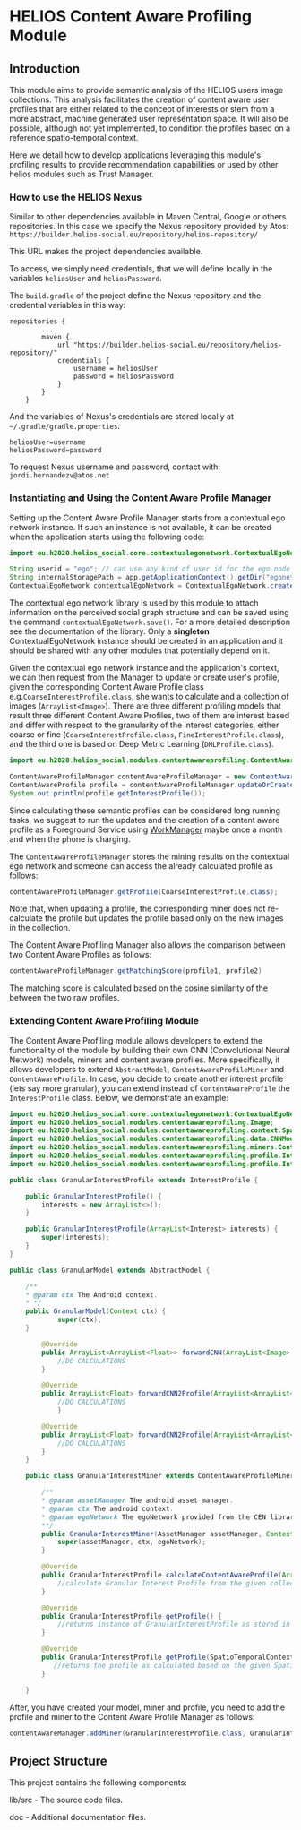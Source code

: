 # HELIOS Content Aware Profiling Module #
## Introduction

This module aims to provide semantic analysis of the HELIOS users image collections. This analysis facilitates the creation of content aware user profiles that are either related to the concept of interests or stem from a more abstract, machine generated user representation space. It will also be possible, although not yet implemented, to condition the profiles based on a reference spatio-temporal context.

Here we detail how to develop applications leveraging this module's profiling results to provide recommendation capabilities or used by other helios modules such as Trust Manager.

### How to use the HELIOS Nexus ###

Similar to other dependencies available in Maven Central, Google or others repositories. In this case we specify the Nexus
repository provided by Atos: `https://builder.helios-social.eu/repository/helios-repository/`

This URL makes the project dependencies available.

To access, we simply need credentials, that we will define locally in the variables `heliosUser` and `heliosPassword`.

The `build.gradle` of the project define the Nexus repository and the credential variables in this way:

```
repositories {
        ...
        maven {
            url "https://builder.helios-social.eu/repository/helios-repository/"
            credentials {
                username = heliosUser
                password = heliosPassword
            }
        }
    }
```

And the variables of Nexus's credentials are stored locally at `~/.gradle/gradle.properties`:

```
heliosUser=username
heliosPassword=password
```

To request Nexus username and password, contact with: `jordi.hernandezv@atos.net`

### Instantiating and Using the Content Aware Profile Manager
Setting up the Content Aware Profile Manager starts from a contextual ego network instance. If such an instance is not available, it can be created when the application starts using the following code:
```java
import eu.h2020.helios_social.core.contextualegonetwork.ContextualEgoNetwork;

String userid = "ego"; // can use any kind of user id for the ego node
String internalStoragePath = app.getApplicationContext().getDir("egonetwork", MODE_PRIVATE); // an internal storage path in Android devices
ContextualEgoNetwork contextualEgoNetwork = ContextualEgoNetwork.createOrLoad(internalStoragePath, userid, null);
```
The contextual ego network library is used by this module to attach information on the perceived
social graph structure and can be saved using the command `contextualEgoNetwork.save()`. For a more detailed description see the documentation of the library. Only a **singleton** ContextualEgoNetwork instance should be created in an application and it should be shared with any other modules that potentially depend on it.

Given the contextual ego network instance and the application's context, we can then request from the Manager to update or create user's profile, given the corresponding Content Aware Profile class e.g.`CoarseInterestProfile.class`, she wants to calculate and a collection of images (`ArrayList<Image>`). There are three different profiling models that result three different Content Aware Profiles, two of them are interest based and differ with respect to the granularity of the interest categories, either coarse or fine (`CoarseInterestProfile.class`, `FineInterestProfile.class`), and the third one is based on Deep Metric Learning (`DMLProfile.class`).

```java
import eu.h2020.helios_social.modules.contentawareprofiling.ContentAwareProfileManager;

ContentAwareProfileManager contentAwareProfileManager = new ContentAwareProfileManager(appContext, egoNetwork);
ContentAwareProfile profile = contentAwareProfileManager.updateOrCreateProfile(CoarseInterestProfile.class, images);
System.out.println(profile.getInterestProfile());
```
Since calculating these semantic profiles can be considered long running tasks, we suggest to run the updates and the creation of a content aware profile as a Foreground Service using [WorkManager](https://developer.android.com/topic/libraries/architecture/workmanager?gclid=CjwKCAjwlID8BRAFEiwAnUoK1QQVgYienkomASAFB5LK6acFv_jhfXK1ulfDTBVE5goIhQhMoLZp_RoCkg0QAvD_BwE&gclsrc=aw.ds) maybe once a month and when the phone is charging.

The `ContentAwareProfileManager` stores the mining results on the contextual ego network and someone can access the already calculated profile as follows:
```java
contentAwareProfileManager.getProfile(CoarseInterestProfile.class);
```

Note that, when updating a profile, the corresponding miner does not re-calculate the profile but updates the profile based only on the new images in the collection.

The Content Aware Profiling Manager also allows the comparison between two Content Aware Profiles as follows:
```java
contentAwareProfileManager.getMatchingScore(profile1, profile2)
```

The matching score is calculated based on the cosine similarity of the between the two raw profiles.

### Extending Content Aware Profiling Module
The Content Aware Profiling module allows developers to extend the functionality of the module by building their own CNN (Convolutional Neural Network) models, miners and content aware profiles. More specifically, it allows developers to extend `AbstractModel`, `ContentAwareProfileMiner` and `ContentAwareProfile`. In case, you decide to create another interest profile (lets say more granular), you can extend instead of `ContentAwareProfile` the `InterestProfile` class. Below, we demonstrate an example:
```java
import eu.h2020.helios_social.core.contextualegonetwork.ContextualEgoNetwork;
import eu.h2020.helios_social.modules.contentawareprofiling.Image;
import eu.h2020.helios_social.modules.contentawareprofiling.context.SpatioTemporalContext;
import eu.h2020.helios_social.modules.contentawareprofiling.data.CNNModelData;
import eu.h2020.helios_social.modules.contentawareprofiling.miners.ContentAwareProfileMiner;
import eu.h2020.helios_social.modules.contentawareprofiling.profile.Interest;
import eu.h2020.helios_social.modules.contentawareprofiling.profile.InterestProfile;

public class GranularInterestProfile extends InterestProfile {

    public GranularInterestProfile() {
        interests = new ArrayList<>();
    }

    public GranularInterestProfile(ArrayList<Interest> interests) {
        super(interests);
    }
}

public class GranularModel extends AbstractModel {

    /**
    * @param ctx The Android context.
    * */
    public GranularModel(Context ctx) {
            super(ctx);
    }

        @Override
        public ArrayList<ArrayList<Float>> forwardCNN(ArrayList<Image> images){
            //DO CALCULATIONS
        }

        @Override
        public ArrayList<Float> forwardCNN2Profile(ArrayList<ArrayList<Float>> cnnOutput) {
            //DO CALCULATIONS
            }

        @Override
        public ArrayList<Float> forwardCNN2Profile(ArrayList<ArrayList<Float>> cnnOutput, ArrayList<Float> attentionWeights) {
            //DO CALCULATIONS
        }
    }

    public class GranularInterestMiner extends ContentAwareProfileMiner {

        /**
        * @param assetManager The android asset manager.
        * @param ctx The android context.
        * @param egoNetwork The egoNetwork provided from the CEN library.
        **/
        public GranularInterestMiner(AssetManager assetManager, Context ctx, ContextualEgoNetwork egoNetwork) {
            super(assetManager, ctx, egoNetwork);
        }

        @Override
        public GranularInterestProfile calculateContentAwareProfile(ArrayList<Image> images) {
            //calculate Granular Interest Profile from the given collection of images
        }

        @Override
        public GranularInterestProfile getProfile() {
            //returns instance of GranularInterestProfile as stored in the contextual ego network
        }

        @Override
        public GranularInterestProfile getProfile(SpatioTemporalContext context) {
           //returns the profile as calculated based on the given SpatioTemporal Context
        }

    }
```
After, you have created your model, miner and profile, you need to add the profile and miner to the Content Aware Profile Manager as follows:

```java
contentAwareManager.addMiner(GranularInterestProfile.class, GranularInterestProfileMiner.class);
```

## Project Structure
This project contains the following components:

lib/src - The source code files.

doc - Additional documentation files.
